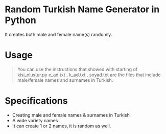 # Random Turkish Name Generator in Python
It creates both male and female name(s) randomly.

# Usage
> You can use the instructions that showed with starting of kisi_olustur.py 
> e_ad.txt , k_ad.txt , soyad.txt are the files that include male/female names and surnames in Turkish. 

# Specifications
- Creating male and female names & surnames in Turkish
- A wide variety names
- It can create 1 or 2 names, it is random as well.
